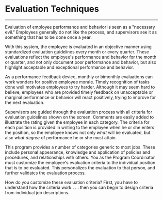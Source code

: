 # Evaluation Techniques 
---

Evaluation of employee performance and behavior is seen as a "necessary evil."  Employees generally do not like the process, and supervisors see it as something that has to be done once a year.

With this system, the employee is evaluated in an objective manner using standardized evaluation guidelines every month or every quarter.  These evaluations reflect the employee's performance and behavior for the month or quarter, and not only document poor performance and behavior, but also highlight acceptable and exceptional performance and behavior.

As a performance feedback device, monthly or bimonthly evaluations can work wonders for positive employee morale.  Timely recognition of tasks done well motivates employees to try harder.  Although it may seem hard to believe, employees who are provided timely feedback on unacceptable or marginal performance or behavior will react positively, trying to improve for the next evaluation.

Supervisors are guided through the evaluation process with all criteria for evaluation guidelines shown on the screen.  Comments are easily added to illustrate the rating given the employee in each category.  The criteria for each position is provided in writing to the employee when he or she enters the position, so the employee knows not only *what* will be evaluated, but also *what degree* of performance he or she must attain.

This program provides a number of categories generic to most jobs.  These include personal appearance, knowledge and application of policies and procedures, and relationships with others.  You as the Program Coordinator must customize the employee's evaluation criteria to the individual position that is to be evaluated.  This personalizes the evaluation to that person, and further validates the evaluation process.

How do you customize these evaluation criteria?  First, you have to understand how the criteria work . . . then you can begin to design criteria from individual job descriptions.